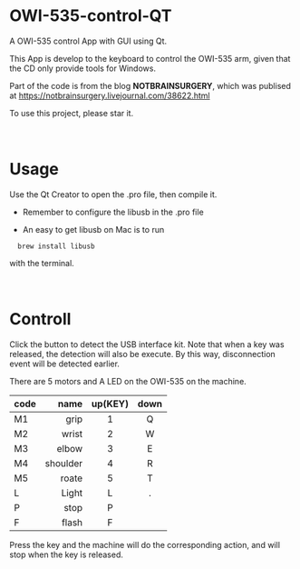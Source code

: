 # OWI-535-control-QT
A OWI-535 control App with GUI using Qt.

This App is develop to the keyboard to control the OWI-535 arm, given that the CD only provide tools for Windows.


Part of the code is from the blog **NOTBRAINSURGERY**, which was publised at https://notbrainsurgery.livejournal.com/38622.html
<br/>

To use this project, please star it.
<br/> <br/> <br/> 




# Usage
  
  Use the Qt Creator to open the .pro file, then compile it.
  
  * Remember to configure the libusb in the .pro file
  
  * An easy to get libusb on Mac is to run 
  ```
    brew install libusb 
  ```
  with the terminal.
 <br/><br/> <br/> 
  





# Controll
Click the button to detect the USB interface kit. 
Note that when a key was released, the detection will also be execute. By this way, disconnection event will be detected earlier.


There are 5 motors and A LED on the OWI-535 on the machine.

   | code| name    | up(KEY) | down |
   | :---| ------: | :-----: | :--: |
   | M1  | grip    | 1       | Q    |
   | M2  | wrist   | 2       | W    |
   | M3  | elbow   | 3       | E    |
   | M4  | shoulder| 4       | R    |
   | M5  | roate   | 5       | T    |
   | L   | Light   | L       | .    |
   | P   | stop    | P       |      |
   | F   | flash   | F       |      |

Press the key and the machine will do the corresponding action, and will stop when the key is released.



